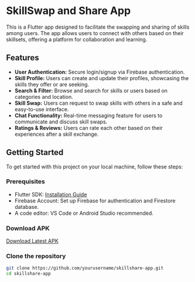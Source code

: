 # SkillSwap and Share App

This is a Flutter app designed to facilitate the swapping and sharing of skills among users. The app allows users to connect with others based on their skillsets, offering a platform for collaboration and learning.

## Features

- **User Authentication:** Secure login/signup via Firebase authentication.
- **Skill Profile:** Users can create and update their profiles, showcasing the skills they offer or are seeking.
- **Search & Filter:** Browse and search for skills or users based on categories and location.
- **Skill Swap:** Users can request to swap skills with others in a safe and easy-to-use interface.
- **Chat Functionality:** Real-time messaging feature for users to communicate and discuss skill swaps.
- **Ratings & Reviews:** Users can rate each other based on their experiences after a skill exchange.

## Getting Started

To get started with this project on your local machine, follow these steps:

### Prerequisites

- Flutter SDK: [Installation Guide](https://docs.flutter.dev/get-started/install)
- Firebase Account: Set up Firebase for authentication and Firestore database.
- A code editor: VS Code or Android Studio recommended.



### Download APK  

[Download Latest APK](https://github.com/Walid2851/skillShare/releases/tag/v1.0.0)


### Clone the repository

```bash
git clone https://github.com/yourusername/skillshare-app.git
cd skillshare-app


